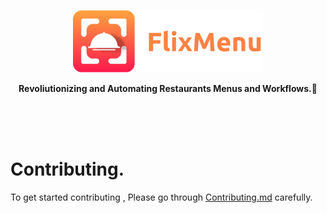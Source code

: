 <a href="https://httpS://twitter.com/flixxmenu"><p align="center">
<img height=100 src="https://raw.githubusercontent.com/FlixMenu/FlixMenu-web/prod/.github_assets/logo.png"/>

</p></a>
<p align="center">
  <strong>Revoliutionizing and Automating Restaurants Menus and Workflows.🚀</strong>
</p>

</br>
</br>
</br>

# Contributing.

To get started contributing , Please go through [Contributing.md](https://github.com/FlixMenu/FlixMenu-web/Contributing.md) carefully.

